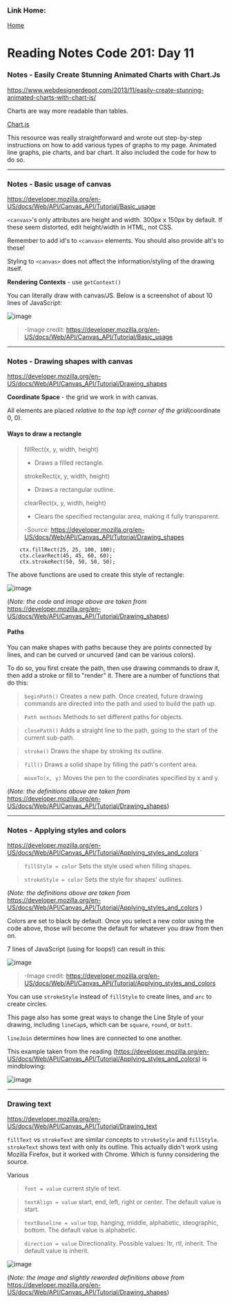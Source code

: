 ### Link Home:
[Home](README.md)

# Reading Notes Code 201: Day 11

### Notes - Easily Create Stunning Animated Charts with Chart.Js 

https://www.webdesignerdepot.com/2013/11/easily-create-stunning-animated-charts-with-chart-js/ 

Charts are way more readable than tables.

[Chart.js](https://www.chartjs.org/docs/latest/)

This resource was really straightforward and wrote out step-by-step instructions on how to add various types of graphs to my page. Animated line graphs, pie charts, and bar chart. It also included the code for how to do so.

--- 
### Notes - Basic usage of canvas

https://developer.mozilla.org/en-US/docs/Web/API/Canvas_API/Tutorial/Basic_usage

`<canvas>`'s only attributes are height and width. 300px x 150px by default. If these seem distorted, edit height/width in HTML, not CSS.

Remember to add id's to `<canvas>` elements. You should also provide alt's to these!

Styling to `<canvas>` does not affect the information/styling of the drawing itself.

**Rendering Contexts** - use `getContext()`

You can literally draw with canvas/JS. Below is a screenshot of about 10 lines of JavaScript:

![image](https://media.prod.mdn.mozit.cloud/attachments/2012/07/09/228/0bed6a3ebfcc9d739a3a9fbc4de856f3/canvas_ex1.png)

> -Image credit: https://developer.mozilla.org/en-US/docs/Web/API/Canvas_API/Tutorial/Basic_usage

--- 
### Notes - Drawing shapes with canvas

https://developer.mozilla.org/en-US/docs/Web/API/Canvas_API/Tutorial/Drawing_shapes 

**Coordinate Space** - the grid we work in with canvas.

All elements are placed *relative to the top left corner of the grid*(coordinate 0, 0).

#### Ways to draw a rectangle

> fillRect(x, y, width, height)
>
>- Draws a filled rectangle.
>
>strokeRect(x, y, width, height)
>
>- Draws a rectangular outline.
>
>clearRect(x, y, width, height)
>
>- Clears the specified rectangular area, making it fully transparent. 
>
>-Source: https://developer.mozilla.org/en-US/docs/Web/API/Canvas_API/Tutorial/Drawing_shapes

```
    ctx.fillRect(25, 25, 100, 100);
    ctx.clearRect(45, 45, 60, 60);
    ctx.strokeRect(50, 50, 50, 50);
```

The above functions are used to create this style of rectangle:

![image](https://media.prod.mdn.mozit.cloud/attachments/2012/07/09/245/abd4f1e1c012f5d3b636cd1b852b074c/Canvas_rect.png)

(*Note: the code and image above are taken from* https://developer.mozilla.org/en-US/docs/Web/API/Canvas_API/Tutorial/Drawing_shapes)


#### Paths

You can make shapes with paths because they are points connected by lines, and can be curved or uncurved (and can be various colors).

To do so, you first create the path, then use drawing commands to draw it, then add a stroke or fill to "render" it. There are a number of functions that do this:

> `beginPath()` Creates a new path. Once created, future drawing commands are directed into the path and used to build the path up.

>`Path methods` Methods to set different paths for objects.

>`closePath()` Adds a straight line to the path, going to the start of the current sub-path.

>`stroke()` Draws the shape by stroking its outline.

>`fill()` Draws a solid shape by filling the path's content area. 

>`moveTo(x, y)` Moves the pen to the coordinates specified by x and y. 

(*Note: the definitions above are taken from* https://developer.mozilla.org/en-US/docs/Web/API/Canvas_API/Tutorial/Drawing_shapes)

---

### Notes - Applying styles and colors

https://developer.mozilla.org/en-US/docs/Web/API/Canvas_API/Tutorial/Applying_styles_and_colors 
`
> `fillStyle = color` Sets the style used when filling shapes.

> `strokeStyle = color` Sets the style for shapes' outlines. 

(*Note: the definitions above are taken from* https://developer.mozilla.org/en-US/docs/Web/API/Canvas_API/Tutorial/Applying_styles_and_colors )

Colors are set to black by default. Once you select a new color using the code above, those will become the default for whatever you draw from then on.

7 lines of JavaScript (using for loops!) can result in this:

![image](https://media.prod.mdn.mozit.cloud/attachments/2013/06/24/5417/e352ec307d004a83b2df969b9f33539f/Canvas_fillstyle.png)

> -Image credit: https://developer.mozilla.org/en-US/docs/Web/API/Canvas_API/Tutorial/Applying_styles_and_colors 

You can use `strokeStyle` instead of `fillStyle` to create lines, and `arc` to create circles.

This page also has some great ways to change the Line Style of your drawing, including `lineCap`s, which can be `square`, `round`, or `butt`. 

`lineJoin` determines how lines are connected to one another.

This example taken from the reading (https://developer.mozilla.org/en-US/docs/Web/API/Canvas_API/Tutorial/Applying_styles_and_colors) is mindblowing:

![image](https://media.prod.mdn.mozit.cloud/attachments/2012/07/09/222/bcf90d24adf679755d47e6e2adf31afa/Canvas_createpattern.png)

---

### Drawing text

https://developer.mozilla.org/en-US/docs/Web/API/Canvas_API/Tutorial/Drawing_text 

`fillText` vs `strokeText` are similar concepts to `strokeStyle` and `fillStyle`. `strokeText` shows text with only its outline. This actually didn't work using Mozilla Firefox, but it worked with Chrome. Which is funny considering the source.

Various 

> `font = value` current style of text.

> `textAlign = value` start, end, left, right or center. The default value is start.

> `textBaseline = value` top, hanging, middle, alphabetic, ideographic, bottom. The default value is alphabetic.

> `direction = value` Directionality. Possible values: ltr, rtl, inherit. The default value is inherit. 

![image](https://developer.mozilla.org/en-US/docs/Web/API/Canvas_API/Tutorial/Drawing_text/baselines.png)

(*Note: the image and slightly reworded definitions above from* https://developer.mozilla.org/en-US/docs/Web/API/Canvas_API/Tutorial/Drawing_shapes)